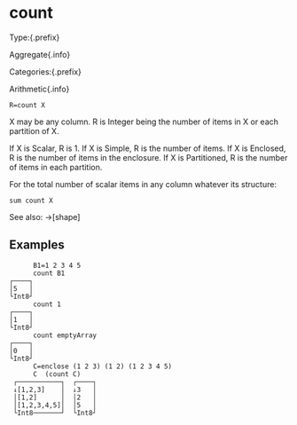 # count

Type:{.prefix}

Aggregate{.info}

Categories:{.prefix}

Arithmetic{.info}

~~~
R=count X
~~~

X may be any column. R is Integer being the number of items in X or each partition of X.

If X is Scalar, R is 1. If X is Simple, R is the number of items. If X is Enclosed, R is the number
of items in the enclosure. If X is Partitioned, R is the number of items in each partition.

For the total number of scalar items in any column whatever its structure:

~~~
sum count X
~~~

See also: →[shape]

## Examples

~~~
      B1=1 2 3 4 5
      count B1
┌────┐
│5   │
└Int8┘
      count 1
┌────┐
│1   │
└Int8┘
      count emptyArray
┌────┐
│0   │
└Int8┘
      C=enclose (1 2 3) (1 2) (1 2 3 4 5)
      C  (count C)
 ┌───────────┐  ┌────┐
 ↓[1,2,3]    │  ↓3   │
 │[1,2]      │  │2   │
 │[1,2,3,4,5]│  │5   │
 └Int8───────┘  └Int8┘
~~~


